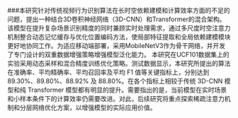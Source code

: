 ###本研究针对传统视频行为识别算法在长时空依赖建模和计算效率方面的不足的问题，提出一种结合3D卷积神经网络（3D-CNN）和Transformer的混合架构。该模型在提升复杂场景识别精度的同时兼顾实时处理需求，通过多尺度时空注意力机制整合动态记忆缓存与优化位置编码方法，使局部特征提取和全局依赖建模模块更好地协同工作。为适应移动端部署，采用MobileNetV3作为骨干网络，并开发了专门设计的双重数据增强策略增强模型泛化能力。
本研究在UCF101数据集上的实验采用动态采样和混合精度训练优化策略。测试数据显示，本研究所提出的算法在准确率、平均精确率、平均召回率及平均 F1 值等关键指标上，分别达到 89.30%、89.80%、88.92% 及 88.80%。在各个指标上相较于传统 3D-CNN 模型和纯 Transformer 模型都有明显的提升。需要指出的是，当前模型在实时场景和小样本条件下的计算效率仍需要改进。对此，后续研究将重点探索稀疏注意力机制和分层网络优化方案，以增强模型的实际应用价值。
